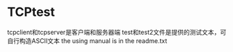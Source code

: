 # TCPtest
tcpclient和tcpserver是客户端和服务器端
test和test2文件是提供的测试文本，可自行构造ASCII文本
the using manual is in the readme.txt
